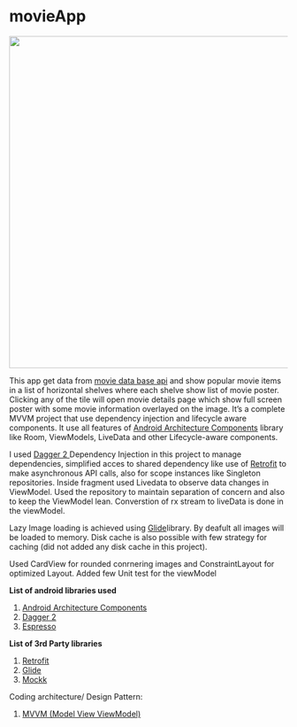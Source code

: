 # movieApp

<div align="center">
    <img src="https://github.com/mohsin84/movieApp/blob/main/movie_app.gif" width="600px"</img> 
</div>

This app get data from  <a href="https://developers.themoviedb.org/3/movies/get-top-rated-movies">movie data base api</a> and show popular movie items in a list of horizontal shelves where each shelve show list of movie poster. Clicking any of the tile will open movie details page which show full screen poster with some movie information overlayed on the image. It’s a complete MVVM project that use dependency injection
and lifecycle aware components. It use all features of <a href="https://developer.android.com/topic/libraries/architecture/index.html">
Android Architecture Components</a> library like Room, ViewModels, LiveData and other Lifecycle-aware components.

I used <a href="https://google.github.io/dagger/">Dagger 2 </a>Dependency Injection in this project to manage dependencies, simplified 
acces to shared dependency like use of <a href="http://square.github.io/retrofit/"> Retrofit</a> to make asynchronous API calls,
also for scope instances like Singleton repositories. Inside fragment used Livedata to observe data changes in ViewModel. Used the repository to maintain separation of concern and also to keep the ViewModel lean. Converstion of rx stream to liveData is done in the viewModel.

Lazy Image loading is achieved using <a href="http://bumptech.github.io/glide/">Glide</a>library. By deafult all images will be loaded to memory. Disk cache is also possible with few strategy for caching (did not added any disk cache in this project).

Used CardView for rounded conrnering images and ConstraintLayout for optimized Layout. Added few Unit test for the viewModel

<b>List of android libraries used</b>
<ol>
  <li><a href="https://developer.android.com/topic/libraries/architecture/index.html">Android Architecture Components</a></li>
  <li><a href="https://google.github.io/dagger/">Dagger 2 </a> </li>  
  <li><a href="https://developer.android.com/training/testing/espresso/index.html"> Espresso </a></li>  
</ol>

<b>List of 3rd Party libraries</b>
<ol>
  <li> <a href="http://square.github.io/retrofit/"> Retrofit</a></li>
  <li> <a href="http://bumptech.github.io/glide/"> Glide </a></li>
  <li> <a href="https://mockk.io/"> Mockk</a></li> 
</ol>

Coding architecture/ Design Pattern:
 <ol>
<li> <a href="https://en.wikipedia.org/wiki/Model%E2%80%93view%E2%80%93viewmodel">MVVM (Model View ViewModel)</a></li>
</ol>
